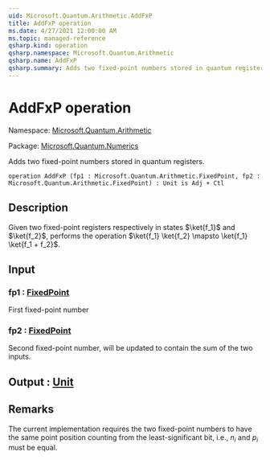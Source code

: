 ```yaml
---
uid: Microsoft.Quantum.Arithmetic.AddFxP
title: AddFxP operation
ms.date: 4/27/2021 12:00:00 AM
ms.topic: managed-reference
qsharp.kind: operation
qsharp.namespace: Microsoft.Quantum.Arithmetic
qsharp.name: AddFxP
qsharp.summary: Adds two fixed-point numbers stored in quantum registers.
---
```


# AddFxP operation

Namespace: [Microsoft.Quantum.Arithmetic](xref:Microsoft.Quantum.Arithmetic)

Package: [Microsoft.Quantum.Numerics](https://nuget.org/packages/Microsoft.Quantum.Numerics)


Adds two fixed-point numbers stored in quantum registers.

```qsharp
operation AddFxP (fp1 : Microsoft.Quantum.Arithmetic.FixedPoint, fp2 : Microsoft.Quantum.Arithmetic.FixedPoint) : Unit is Adj + Ctl
```


## Description

Given two fixed-point registers respectively in states $\ket{f_1}$ and $\ket{f_2}$,performs the operation $\ket{f_1} \ket{f_2} \mapsto \ket{f_1} \ket{f_1 + f_2}$.

## Input

### fp1 : [FixedPoint](xref:Microsoft.Quantum.Arithmetic.FixedPoint)

First fixed-point number


### fp2 : [FixedPoint](xref:Microsoft.Quantum.Arithmetic.FixedPoint)

Second fixed-point number, will be updated to contain the sum of thetwo inputs.



## Output : [Unit](xref:microsoft.quantum.qsharp.valueliterals#unit-literal)



## Remarks

The current implementation requires the two fixed-point numbersto have the same point position counting from the least-significantbit, i.e., $n_i$ and $p_i$ must be equal.